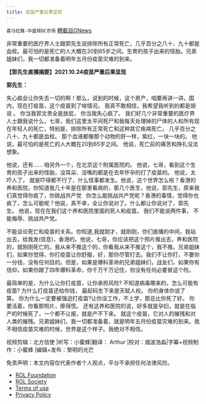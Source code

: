 ```yaml
---
title: 疫苗严重后果显现
---
```

`喜马拉雅-华盛顿DC农场` [轉載自GNews](https://gnews.org/zh-hans/1622169/)

非常重要的医疗界人士跟郭先生说排除所有正常死亡，几乎百分之八十、九十都是血栓。最可怕的是死亡的人大概在20到65岁之间。生育的孩子出来的怪胎。兄弟姐妹们，我一切都准备着明年五月份疫苗灾难的到来。

**【郭先生直播摘要】2021.10.24疫苗严重后果显现**

**郭先生：**

失心疯会让你失去一切的啊！那么，说到的时候，这个房产，咱要再讲一讲。国内，现在打疫苗，这个疫苗到了啥情况。 我真不敢相信，我希望我听到的都是胡说  。 你当我郭文贵全是放屁， 你当我失心疯了。 我们好几个非常重要的医疗界人士跟我说什么，七哥，我们这里太平间死尸和我每天处理掉的尸体的人和所有现在年轻人的死亡，特别是，排除所有正常死亡和这种其它疾病死亡。 几乎百分之八十、九十都是血栓。 那个血液都像那个动物的肝一样，紫红，一块一块的。 他说，最可怕的是死亡的人大概在20到65岁之间。 他说，死亡前的痛苦和挣扎没法想象。

他说，还有…… 咱另外一个，在北京这个附属医院的。 他说，七哥，看到这个生育的孩子出来的怪胎，没耳朵、没嘴的都是在去年怀孕的打了疫苗的。 他说，太吓人了， 就是吓得都不行了，什么怪事都发生。他说，这个世界怎么啦？香港的养和医院，你知道我几十年是在那里看病的，那几个医生，他说，郭先生，原来我们真觉得你疯了，你挑战共产党   你怎么能挑战共产党呢？香港的事情，觉得你也疯了，怎么可能呢？他说，真不幸，全让你说对了。什么都让你说对了，郭先生。 他说，现在在我们这个养和医院里面的死人和疫苗。 我们不能说两件事， 不能侮辱、挑战共产党。

不能谈论死亡和疫苗的关系。你知道,我就刚才，就刚刚，你们直播的中间，我站出去，给我发(信息)，香港的。他说，七哥，你应该把这个照片推出去，养和医院的，就刚刚死亡的。我从来不推这个的，你看我从来不推这个，我不推。兄弟姐妹们，如果你觉得，你打疫苗让你舒服，好，那你尽管打去。我们不让你打，不要你一分钱，没有任何目的。但是，如果是爆料革命的兄弟姐妹们，战友们，如果你有信仰，如果你跟了四年爆料革命，你千万千万记住，你没有任何必要冒这个险。

最简单的是，为什么让你打疫苗，让你承担风险? 不知道病毒哪来的，怎么可能有疫苗? 为什么打疫苗还给你钱， 最起码生下来是天赋人权。 你的身体你说了算。 你为什么一定要被强迫打疫苗?让你没工作，不上学，那总比你死了好。 你要活着，你看那照片，瘆得慌。 还有这养和医院的说，好多就是孕妇，就是在临产的时候死了，一个都不让报，就是产不下来。 就这个疫苗，它对人的摧残和对人类的摧残。兄弟姐妹们，我一切都准备着，就是明年五月份疫苗灾难的到来。我不相信疫苗灾难的时候，世界是这个样子。我绝对不相信。

视频剪辑：北方信使 |听写：小蜜蜂|翻译： Arthur |校对：烟波浩淼|字幕+视频制作：小蜜蜂 |编辑+发布：黎明的光芒

 

免责声明：本文内容仅代表作者个人观点，平台不承担任何法律风险。

- [ROL Foundation](https://rolfoundation.org/)
- [ROL Society](https://rolsociety.org/)
- [Terms of use](https://gnews.org/terms-of-use-3/)
- [Privacy Policy](https://gnews.org/privacy-policy/)
